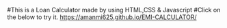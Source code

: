 #This is a Loan Calculator made by using HTML,CSS & Javascript
#Click on the below to try it.
 https://amanmi625.github.io/EMI-CALCULATOR/

